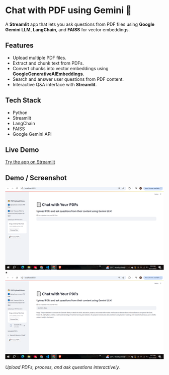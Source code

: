 # Chat with PDF using Gemini 💁

A **Streamlit** app that lets you ask questions from PDF files using **Google Gemini LLM**, **LangChain**, and **FAISS** for vector embeddings.

## Features
- Upload multiple PDF files.
- Extract and chunk text from PDFs.
- Convert chunks into vector embeddings using **GoogleGenerativeAIEmbeddings**.
- Search and answer user questions from PDF content.
- Interactive Q&A interface with **Streamlit**.

## Tech Stack
- Python
- Streamlit
- LangChain
- FAISS
- Google Gemini API

## Live Demo
[Try the app on Streamlit](https://pdfchat121.streamlit.app/)

## Demo / Screenshot
![App Screenshot](Screenshot%20(98).png)*
![App Screenshot](Screenshot%20(99).png)  

*Upload PDFs, process, and ask questions interactively.*

